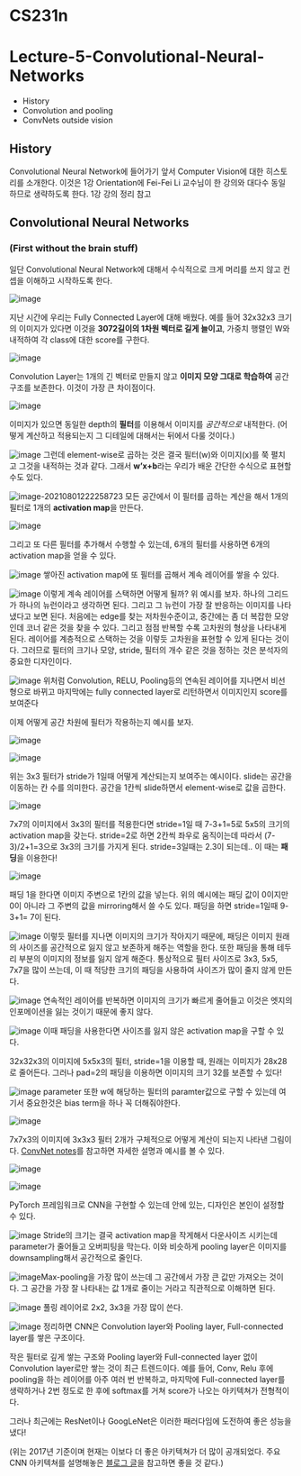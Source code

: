 # CS231n

# Lecture-5-Convolutional-Neural-Networks

- History
- Convolution and pooling
- ConvNets outside vision



## History

Convolutional Neural Network에 들어가기 앞서 Computer Vision에 대한 히스토리를 소개한다. 이것은 1강 Orientation에 Fei-Fei Li 교수님이 한 강의와 대다수 동일하므로 생략하도록 한다. 1강 강의 정리 참고



## Convolutional Neural Networks

### (First without the brain stuff)

일단 Convolutional Neural Network에 대해서 수식적으로 크게 머리를 쓰지 않고 컨셉을 이해하고 시작하도록 한다.

![image](https://user-images.githubusercontent.com/62828866/127259278-d420209e-941a-4d1e-bc15-820cd0d8d2cc.png)

지난 시간에 우리는 Fully Connected Layer에 대해 배웠다. 예를 들어 32x32x3 크기의 이미지가 있다면 이것을 **3072길이의 1차원 벡터로 길게 늘이고**, 가중치 행렬인 W와 내적하여 각 class에 대한 score를 구한다.

![image](https://user-images.githubusercontent.com/62828866/127259739-68395762-aaac-44b7-b87d-436fcb31f50f.png)

Convolution Layer는 1개의 긴 벡터로 만들지 않고 **이미지 모양 그대로 학습하여** 공간 구조를 보존한다. 이것이 가장 큰 차이점이다.

![image](https://user-images.githubusercontent.com/62828866/127771894-26b53842-3008-4a43-b2f1-c3c40ef98857.png)

이미지가 있으면 동일한 depth의 **필터**를 이용해서 이미지를 *공간적으로* 내적한다. (어떻게 계산하고 적용되는지 그 디테일에 대해서는 뒤에서 다룰 것이다.)

![image](https://user-images.githubusercontent.com/62828866/127772058-5cea0c24-61aa-4c59-912a-d10e667613ab.png)
그런데 element-wise로 곱하는 것은 결국 필터(w)와 이미지(x)를 쭉 펼치고 그것을 내적하는 것과 같다. 그래서 **w’x+b**라는 우리가 배운 간단한 수식으로 표현할 수도 있다.

![image-20210801222258723](C:\Users\Danah\AppData\Roaming\Typora\typora-user-images\image-20210801222258723.png)
모든 공간에서 이 필터를 곱하는 계산을 해서 1개의 필터로 1개의 **activation map**을 만든다.

![image](https://user-images.githubusercontent.com/62828866/128187518-b7585a69-276e-490a-acb5-20195d11b619.png)



그리고 또 다른 필터를 추가해서 수행할 수 있는데, 6개의 필터를 사용하면 6개의 activation map을 얻을 수 있다.

![image](https://user-images.githubusercontent.com/62828866/127773726-28a18e9e-98cf-44be-aa43-93cc6e2a2bd1.png)
쌓아진 activation map에 또 필터를 곱해서 계속 레이어를 쌓을 수 있다.

![image](https://user-images.githubusercontent.com/62828866/127773932-00c94725-fc78-409e-8be1-4ea160534d88.png)
이렇게 계속 레이어를 스택하면 어떻게 될까?
위 예시를 보자. 하나의 그리드가 하나의 뉴런이라고 생각하면 된다. 그리고 그 뉴런이 가장 잘 반응하는 이미지를 나타냈다고 보면 된다.
처음에는 edge를 찾는 저차원수준이고, 중간에는 좀 더 복잡한 모양인데 코너 같은 것을 찾을 수 있다. 그리고 점점 반복할 수록 고차원의 형상을 나타내게 된다.
레이어를 계층적으로 스택하는 것을 이렇듯 고차원을 표현할 수 있게 된다는 것이다.
그러므로 필터의 크기나 모양, stride, 필터의 개수 같은 것을 정하는 것은 분석자의 중요한 디자인이다.

![image](https://user-images.githubusercontent.com/62828866/127774144-726a3006-4b1e-4905-b1bb-2078710a74d8.png)
위처럼 Convolution, RELU, Pooling등의 연속된 레이어를 지나면서 비선형으로 바뀌고 마지막에는 fully connected layer로 리턴하면서 이미지인지 score를 보여준다

이제 어떻게 공간 차원에 필터가 작용하는지 예시를 보자.

![image](https://user-images.githubusercontent.com/62828866/127774458-ccd5af41-b6e2-403a-8500-fe3641a27125.png)

![image](https://user-images.githubusercontent.com/62828866/127774481-1d2a1809-865a-4f6c-942a-92ce7aa6a0b6.png)

위는 3x3 필터가 stride가 1일때 어떻게 계산되는지 보여주는 예시이다. slide는 공간을 이동하는 칸 수를 의미한다. 공간을 1칸씩 slide하면서 element-wise로 값을 곱한다.

![image](https://user-images.githubusercontent.com/62828866/127774778-7462a503-20ac-46d5-be08-7094667b6b5e.png)

7x7의 이미지에서 3x3의 필터를 적용한다면 stride=1일 때 7-3+1=5로 5x5의 크기의 activation map을 갖는다.
stride=2로 하면 2칸씩 좌우로 움직이는데 따라서 (7-3)/2+1=3으로 3x3의 크기를 가지게 된다.
stride=3일때는 2.3이 되는데.. 이 때는 **패딩**을 이용한다!

![image](https://user-images.githubusercontent.com/62828866/127774826-3c498e53-5500-40d3-8c4b-4cf32fa5885a.png)

패딩 1을 한다면 이미지 주변으로 1칸의 값을 넣는다. 위의 예시에는 패딩 값이 0이지만 0이 아니라 그 주변의 값을 mirroring해서 쓸 수도 있다. 패딩을 하면 stride=1일때 9-3+1= 7이 된다.

![image](https://user-images.githubusercontent.com/62828866/127774873-cade6f2b-b3b7-4f6a-964f-5a89e2474ce2.png)
이렇듯 필터를 지나면 이미지의 크기가 작아지기 때문에, 패딩은 이미지 원래의 사이즈를 공간적으로 잃지 않고 보존하게 해주는 역할을 한다. 또한 패딩을 통해 테두리 부분의 이미지의 정보를 잃지 않게 해준다.
통상적으로 필터 사이즈로 3x3, 5x5, 7x7을 많이 쓰는데, 이 때 적당한 크기의 패딩을 사용하여 사이즈가 많이 줄지 않게 만든다.

![image](https://user-images.githubusercontent.com/62828866/127774966-751c760e-5fa5-4c10-8fcb-8f7598464309.png)
연속적인 레이어를 반복하면 이미지의 크기가 빠르게 줄어들고 이것은 엣지의 인포메이션을 잃는 것이기 때문에 좋지 않다.

![image](https://user-images.githubusercontent.com/62828866/127774988-7ce92de1-bc3d-44bd-b5e2-13071df738d1.png)
이때 패딩을 사용한다면 사이즈를 잃지 않은 activation map을 구할 수 있다.

32x32x3의 이미지에 5x5x3의 필터, stride=1을 이용할 때, 원래는 이미지가 28x28로 줄어든다. 그러나 pad=2의 패딩을 이용하면 이미지의 크기 32를 보존할 수 있다!

![image](https://user-images.githubusercontent.com/62828866/127775543-a37abac8-9c81-47f0-91af-0c8ec02cb456.png)
parameter 또한 w에 해당하는 필터의 paramter값으로 구할 수 있는데 여기서 중요한것은 bias term을 하나 꼭 더해줘야한다. 

![image](https://user-images.githubusercontent.com/62828866/127772859-34ef8d9b-6f5c-47ac-bf57-eada8321bdfb.png)

7x7x3의 이미지에 3x3x3 필터 2개가 구체적으로 어떻게 계산이 되는지 나타낸 그림이다. [ConvNet notes](https://cs231n.github.io/convolutional-networks/)를 참고하면 자세한 설명과 예시를 볼 수 있다.

![image](https://user-images.githubusercontent.com/62828866/127775042-bc3ff652-7b98-4d24-94fa-a2da5ab8a6bd.png)

![image](https://user-images.githubusercontent.com/62828866/127776011-ba4e812e-2c79-4a3e-8a17-42b0785c9a5e.png)

PyTorch 프레임워크로 CNN을 구현할 수 있는데 안에 있는, 디자인은 본인이 설정할 수 있다. 

![image](https://user-images.githubusercontent.com/62828866/127775075-304dc533-faf8-489a-b1f9-d40b10b123a7.png)
Stride의 크기는 결국 activation map을 작게해서 다운사이즈 시키는데 parameter가 줄어들고 오버피팅을 막는다. 이와 비슷하게 pooling layer은 이미지를 downsampling해서 공간적으로 줄인다.

![image](https://user-images.githubusercontent.com/62828866/127775089-0ff6345b-d21c-4ac8-8e82-15d0bc585272.png)Max-pooling을 가장 많이 쓰는데 그 공간에서 가장 큰 값만 가져오는 것이다. 그 공간을 가장 잘 나타내는 값 1개로 줄이는 거라고 직관적으로 이해하면 된다. 

![image](https://user-images.githubusercontent.com/62828866/127775104-9848263a-0fd9-4cc3-8daf-461878da90a0.png)
풀링 레이어로 2x2, 3x3을 가장 많이 쓴다.

![image](https://user-images.githubusercontent.com/62828866/127775120-bfe98d6f-f8d6-4691-a617-cbf379dadb0e.png)
정리하면 CNN은 Convolution layer와 Pooling layer, Full-connected layer를 쌓은 구조이다.

작은 필터로 깊게 쌓는 구조와 Pooling layer와 Full-connected layer 없이 Convolution layer로만 쌓는 것이 최근 트렌드이다. 예를 들어, Conv, Relu 후에 pooling을 하는 레이어를 아주 여러 번 반복하고, 마지막에 Full-connected layer를 생략하거나 2번 정도로 한 후에 softmax를 거쳐 score가 나오는 아키텍쳐가 전형적이다.

그러나 최근에는 ResNet이나 GoogLeNet은 이러한 패러다임에 도전하여 좋은 성능을 냈다! 

(위는 2017년 기준이며 현재는 이보다 더 좋은 아키텍쳐가 더 많이 공개되었다. 주요 CNN 아키텍쳐를 설명해놓은 [블로그 글](https://hoya012.github.io/blog/deeplearning-classification-guidebook-4/)을 참고하면 좋을 것 같다.)
